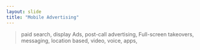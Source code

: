 ```yaml
---
layout: slide
title: "Mobile Advertising"
---
```

> paid search, 
> display Ads,
> post-call advertising,
> Full-screen takeovers,
> messaging,
> location based,
> video,
> voice,
> apps,

